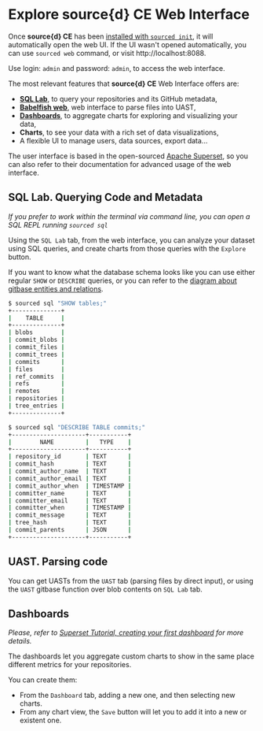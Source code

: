 # Explore source{d} CE Web Interface

Once **source{d} CE** has been [installed with `sourced init`](./3-init-sourced.md), it will automatically open the web UI. If the UI wasn't opened automatically, you can use `sourced web` command, or visit http://localhost:8088.

Use login: `admin` and password: `admin`, to access the web interface.

The most relevant features that **source{d} CE** Web Interface offers are:
- **[SQL Lab](#sql-lab-querying-code-and-metadata)**, to query your repositories and its GitHub metadata,
- **[Babelfish web](#uast-parsing-code)**, web interface to parse files into UAST,
- **[Dashboards](#dashboards)**, to aggregate charts for exploring and visualizing your data,
- **Charts**, to see your data with a rich set of data visualizations,
- A flexible UI to manage users, data sources, export data...

The user interface is based in the open-sourced [Apache Superset](http://superset.incubator.apache.org), so you can also refer to their documentation for advanced usage of the web interface.


## SQL Lab. Querying Code and Metadata

_If you prefer to work within the terminal via command line, you can open a SQL REPL running `sourced sql`_

Using the `SQL Lab` tab, from the web interface, you can analyze your dataset using SQL queries, and create charts from those queries with the `Explore` button.

If you want to know what the database schema looks like you can use either regular `SHOW` or `DESCRIBE` queries, or you can refer to the [diagram about gitbase entities and relations](https://docs.sourced.tech/gitbase/using-gitbase/schema#database-diagram).

```bash
$ sourced sql "SHOW tables;"
+--------------+
|    TABLE     |
+--------------+
| blobs        |
| commit_blobs |
| commit_files |
| commit_trees |
| commits      |
| files        |
| ref_commits  |
| refs         |
| remotes      |
| repositories |
| tree_entries |
+--------------+
```

```bash
$ sourced sql "DESCRIBE TABLE commits;"
+---------------------+-----------+
|        NAME         |   TYPE    |
+---------------------+-----------+
| repository_id       | TEXT      |
| commit_hash         | TEXT      |
| commit_author_name  | TEXT      |
| commit_author_email | TEXT      |
| commit_author_when  | TIMESTAMP |
| committer_name      | TEXT      |
| committer_email     | TEXT      |
| committer_when      | TIMESTAMP |
| commit_message      | TEXT      |
| tree_hash           | TEXT      |
| commit_parents      | JSON      |
+---------------------+-----------+
```


## UAST. Parsing code

You can get UASTs from the `UAST` tab (parsing files by direct input), or using the `UAST` gitbase function over blob contents on `SQL Lab` tab.


## Dashboards

_Please, refer to [Superset Tutorial, creating your first dashboard](http://superset.incubator.apache.org/tutorial.html) for more details._

The dashboards let you aggregate custom charts to show in the same place different metrics for your repositories.

You can create them:
- From the `Dashboard` tab, adding a new one, and then selecting new charts.
- From any chart view, the `Save` button will let you to add it into a new or existent one. 
